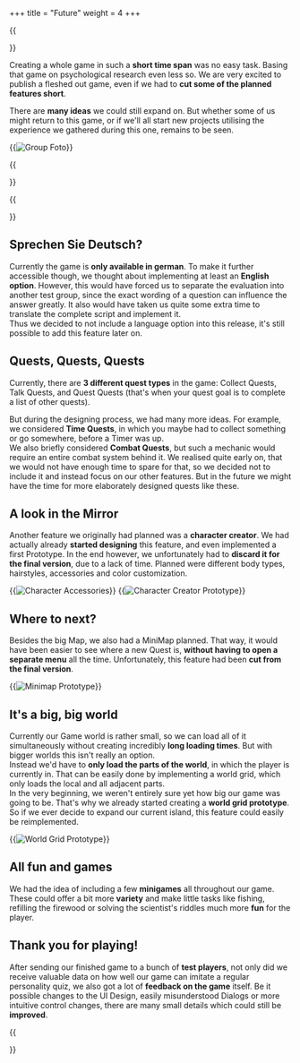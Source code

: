 +++
title = "Future"
weight = 4
+++

{{<section title="So, what's next?">}}

Creating a whole game in such a **short time span** was no easy task. Basing that game on psychological research even less so.
We are very excited to publish a fleshed out game, even if we had to **cut some of the planned features short**.

There are **many ideas** we could still expand on. But whether some of us might return to this game, or if we'll all start new
projects utilising the experience we gathered during this one, remains to be seen.

{{<image src="Group_Foto.png" alt="Group Foto">}}

{{</section>}}


{{<section title="Additional Features">}}

## Sprechen Sie Deutsch?
Currently the game is **only available in german**. To make it further accessible though, we thought about implementing at least an
**English option**. However, this would have forced us to separate the evaluation into another test group, since the exact wording
of a question can influence the answer greatly. It also would have taken us quite some extra time to translate the complete
script and implement it. \
Thus we decided to not include a language option into this release, it's still possible to add this feature later on.


## Quests, Quests, Quests
Currently, there are **3 different quest types** in the game: Collect Quests, Talk Quests, and Quest Quests (that's when your quest
goal is to complete a list of other quests).

But during the designing process, we had many more ideas. For example, we considered **Time Quests**, in which you maybe had to
collect something or go somewhere, before a Timer was up. \
We also briefly considered **Combat Quests**, but such a mechanic would require an entire combat system behind it. We realised quite
early on, that we would not have enough time to spare for that, so we decided not to include it and instead focus on our other
features. But in the future we might have the time for more elaborately designed quests like these.

## A look in the Mirror
Another feature we originally had planned was a **character creator**.
We had actually already **started designing** this feature, and even implemented a first Prototype.
In the end however, we unfortunately had to **discard it for the final version**, due to a lack of time. Planned were different
body types, hairstyles, accessories and color customization.

{{<image src="CharacterAccessoires.png" alt="Character Accessories" caption="ideas for hats and other Accessories">}}
{{<image src="CharacterCreatorPrototype.png" alt="Character Creator Prototype" caption="Prototype of Character Creator, with color customizable skin and a Bush as a Hat Placeholder">}}

## Where to next?
Besides the big Map, we also had a MiniMap planned. That way, it would have been easier to see where a new Quest is, **without
having to open a separate menu** all the time. Unfortunately, this feature had been **cut from the final version**.

{{<image src="minimap_Prototype.gif" alt="Minimap Prototype" caption="Prototype of our MiniMap and BigMap">}}

## It's a big, big world
Currently our Game world is rather small, so we can load all of it simultaneously without creating incredibly **long loading times**.
But with bigger worlds this isn't really an option. \
Instead we'd have to **only load the parts of the world**, in which the player is currently in. That can be easily done by implementing
a world grid, which only loads the local and all adjacent parts. \
In the very beginning, we weren't entirely sure yet how big our game was going to be. That's why we already started creating a
**world grid prototype**. So if we ever decide to expand our current island, this feature could easily be reimplemented.

{{<image src="WorldGrid.gif" alt="World Grid Prototype" caption="Prototype of our World Grid">}}

## All fun and games
We had the idea of including a few **minigames** all throughout our game. These could offer a bit more **variety** and make little
tasks like fishing, refilling the firewood or solving the scientist's riddles much more **fun** for the player.


## Thank you for playing!
After sending our finished game to a bunch of **test players**, not only did we receive valuable data on how well our game can
imitate a regular personality quiz, we also got a lot of **feedback on the game** itself.
Be it possible changes to the UI Design, easily misunderstood Dialogs or more intuitive control changes, there are many small
details which could still be **improved**.

{{</section>}}